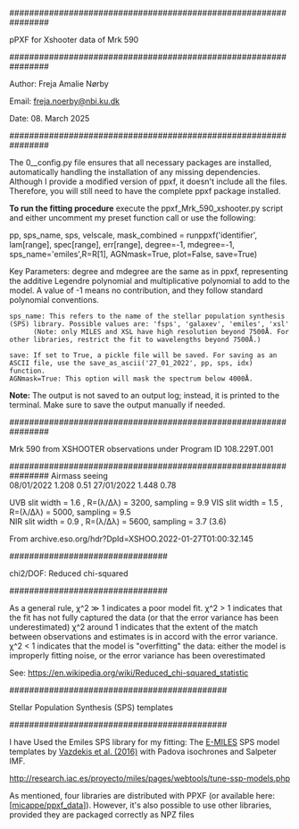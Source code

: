 ################################################################

pPXF for Xshooter data of Mrk 590

################################################################

Author: Freja Amalie Nørby

Email: freja.noerby@nbi.ku.dk

Date: 08. March 2025

################################################################

The 0__config.py file ensures that all necessary packages are installed, automatically handling the installation of any missing dependencies. 
Although I provide a modified version of ppxf, it doesn't include all the files. Therefore, you will still need to have the complete ppxf package installed. 

**To run the fitting procedure** execute the ppxf_Mrk_590_xshooter.py script and either uncomment my preset function call or use the following:

pp, sps_name, sps, velscale, mask_combined = runppxf('identifier', lam[range], spec[range], err[range], degree=-1, mdegree=-1, sps_name='emiles',R=R[1], AGNmask=True, plot=False, save=True)

Key Parameters: 
    degree and mdegree are the same as in ppxf, representing the additive Legendre polynomial and multiplicative polynomial to add to the model. 
          A value of -1 means no contribution, and they follow standard polynomial conventions.
          
    sps_name: This refers to the name of the stellar population synthesis (SPS) library. Possible values are: 'fsps', 'galaxev', 'emiles', 'xsl'
          (Note: only MILES and XSL have high resolution beyond 7500Å. For other libraries, restrict the fit to wavelengths beyond 7500Å.)
          
    save: If set to True, a pickle file will be saved. For saving as an ASCII file, use the save_as_ascii('27_01_2022', pp, sps, idx) function.
    AGNmask=True: This option will mask the spectrum below 4000Å.

**Note:** The output is not saved to an output log; instead, it is printed to the terminal. Make sure to save the output manually if needed.   

################################################################

Mrk 590 from XSHOOTER observations under Program ID 108.229T.001

################################################################
               Airmass    seeing  
08/01/2022      1.208	   0.51
27/01/2022      1.448	   0.78

UVB slit width = 1.6 , 	R=(λ/Δλ) = 3200, sampling = 9.9
VIS slit width = 1.5 , 	R=(λ/Δλ) = 5000, sampling = 9.5  
NIR slit width = 0.9 , 	R=(λ/Δλ) = 5600, sampling = 3.7 (3.6)

From archive.eso.org/hdr?DpId=XSHOO.2022-01-27T01:00:32.145

################################

chi2/DOF:    Reduced chi-squared 

################################

As a general rule, 
        χ^2 ≫ 1 indicates a poor model fit. 
        χ^2 > 1 indicates that the fit has not fully captured the data (or that the error variance has been underestimated)
        χ^2 around 1  indicates that the extent of the match between observations and estimates is in accord with the error variance. 
        χ^2 < 1 indicates that the model is "overfitting" the data: either the model is improperly fitting noise, or the error variance has been overestimated

See: https://en.wikipedia.org/wiki/Reduced_chi-squared_statistic

############################################

Stellar Population Synthesis (SPS) templates 

############################################

I have Used the Emiles SPS library for my fitting: 
The [E-MILES](http://miles.iac.es/) SPS model templates by [Vazdekis et al. (2016)](https://ui.adsabs.harvard.edu/abs/2016MNRAS.463.3409V) with Padova isochrones and Salpeter IMF.

http://research.iac.es/proyecto/miles/pages/webtools/tune-ssp-models.php

As mentioned, four libraries are distributed with PPXF (or available here: [[micappe/ppxf_data](https://github.com/micappe/ppxf_data)]). However, it's also possible to use other libraries, provided they are packaged correctly as NPZ files
